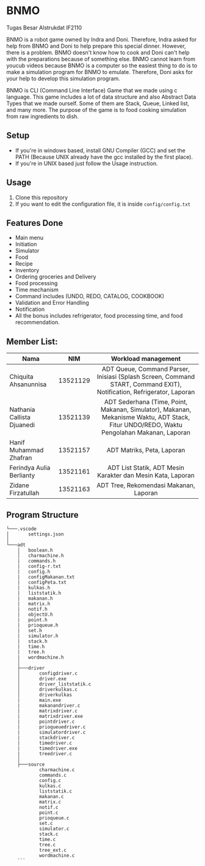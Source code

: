 # BNMO

Tugas Besar Alstrukdat IF2110

BNMO is a robot game owned by Indra and Doni. Therefore, Indra asked for help from BNMO and Doni to help prepare this special dinner. However, there is a problem. BNMO doesn't know how to cook and Doni can't help with the preparations because of something else. BNMO cannot learn from youcub videos because BNMO is a computer so the easiest thing to do is to make a simulation program for BNMO to emulate. Therefore, Doni asks for your help to develop this simulation program.

BNMO is CLI (Command Line Interface) Game that we made using c language. This game includes a lot of data structure and also Abstract Data Types that we made ourself. Some of them are Stack, Queue, Linked list, and many more. The purpose of the game is to food cooking simulation from raw ingredients to dish.

## Setup

- If you're in windows based, install GNU Compiler (GCC) and set the PATH (Because UNIX already have the gcc installed by the first place).
- If you're in UNIX based just follow the Usage instruction.

## Usage

1. Clone this repository
2. If you want to edit the configuration file, it is inside `config/config.txt`

## Features Done

- Main menu
- Initiation
- Simulator
- Food
- Recipe
- Inventory
- Ordering groceries and Delivery
- Food processing
- Time mechanism
- Command includes (UNDO, REDO, CATALOG, COOKBOOK)
- Validation and Error Handling
- Notification
- All the bonus includes refrigerator, food processing time, and food recommendation.

## Member List:

| Nama                           |   NIM    |                                                   Workload management                                                   |
| ------------------------------ | :------: | :---------------------------------------------------------------------------------------------------------------------: |
| Chiquita Ahsanunnisa       | 13521129 |                                     ADT Queue, Command Parser, Inisiasi (Splash Screen, Command START, Command EXIT), Notification, Refrigerator, Laporan                                   |
| Nathania Callista Djuanedi | 13521139 |                                     ADT Sederhana (Time, Point, Makanan, Simulator), Makanan, Mekanisme Waktu, ADT Stack, Fitur UNDO/REDO, Waktu Pengolahan Makanan, Laporan         |
| Hanif Muhammad Zhafran     | 13521157 |                                     ADT Matriks, Peta, Laporan                                                   |
| Ferindya Aulia Berlianty   | 13521161 |                                     ADT List Statik, ADT Mesin Karakter dan Mesin Kata, Laporan                  |
| Zidane Firzatullah         | 13521163 |                                     ADT Tree, Rekomendasi Makanan, Laporan                                       | 

## Program Structure

```
└───.vscode
│       settings.json
│
└───adt
    │   boolean.h
    │   charmachine.h
    |   commands.h
    |   config-r.txt
    |   config.h
    |   configMakanan.txt
    |   configPeta.txt
    |   kulkas.h
    |   liststatik.h
    |   makanan.h
    |   matrix.h
    |   notif.h
    |   objectU.h
    |   point.h
    |   prioqueue.h
    |   set.h
    |   simulator.h
    |   stack.h
    |   time.h
    |   tree.h
    |   wordmachine.h
    │
    ├───driver
    │       configdriver.c
    │       driver.exe
    │       driver_liststatik.c
    │       driverkulkas.c
    │       driverkulkas
    |       main.exe
    |       makanandriver.c
    |       matrixdriver.c
    |       matrixdriver.exe
    |       pointdriver.c
    |       prioqueuedriver.c
    |       simulatordriver.c
    |       stackdriver.c
    |       timedriver.c
    |       timedriver.exe
    |       treedriver.c
    │
    ├───source
            charmachine.c
            commands.c
            config.c
            kulkas.c
            liststatik.c
            makanan.c
            matrix.c
            notif.c
            point.c
            prioqueue.c
            set.c
            simulator.c
            stack.c
            time.c
            tree.c
            tree_ext.c
            wordmachine.c
    ```
